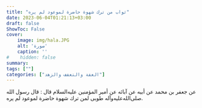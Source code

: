 ```yaml
---
title: "ثواب من ترك شهوة حاضرة لموعود لم يره"
date: 2023-06-04T01:21:13+03:00
draft: false
ShowToc: False
cover:
    image: img/hala.JPG
    alt: 'صورة'
    caption: ''
#    hidden: false
summary: 
tags: [""]
categories: ["العفة والتعفف والزهد"]
---
```

عن جعفر بن محمد عن أبيه عن آبائه
عن أمير المؤمنين عليه‌السلام قال : قال رسول الله صلى‌الله‌عليه‌وآله طوبى لمن ترك
شهوة حاضرة لموعود لم يره.


